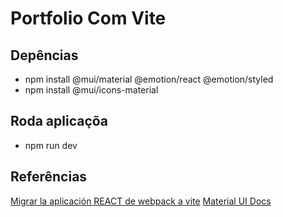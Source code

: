 # Portfolio Com Vite

## Depências
- npm install @mui/material @emotion/react @emotion/styled
- npm install @mui/icons-material

## Roda aplicaçõa
- npm run dev

## Referências
[Migrar la aplicación REACT de webpack a vite](https://coder-solution-es.com/solution-es-blog/1257835)
[Material UI Docs](https://mui.com/pt/material-ui/react-app-bar/)